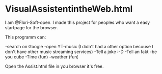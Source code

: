 # VisualAssistentintheWeb.html
I am @Flori-Soft-open.
I made this project for peoples who want a easy startpage for the browser.


This programm can:

-search on Google
-open YT-music (I didn't had a other option becouse I don't have other music streaming services)
-Tell a joke :-D
-Tell an fakt 
-be you cube
-Time (fun)
-weather (fun)

Open the Assist.html file in you browser it's free.
